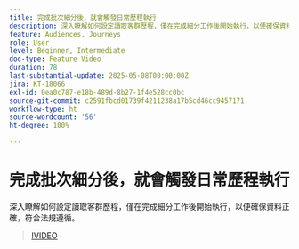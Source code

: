 ```yaml
---
title: 完成批次細分後，就會觸發日常歷程執行
description: 深入瞭解如何設定讀取客群歷程，僅在完成細分工作後開始執行，以便確保資料正確，符合法規遵循。
feature: Audiences, Journeys
role: User
level: Beginner, Intermediate
doc-type: Feature Video
duration: 78
last-substantial-update: 2025-05-08T00:00:00Z
jira: KT-18066
exl-id: 0ea0c787-e18b-489d-8b27-1f4e528cc0bc
source-git-commit: c2591fbcd01739f4211238a17b5cd46cc9457171
workflow-type: ht
source-wordcount: '56'
ht-degree: 100%

---
```


# 完成批次細分後，就會觸發日常歷程執行

深入瞭解如何設定讀取客群歷程，僅在完成細分工作後開始執行，以便確保資料正確，符合法規遵循。

>[!VIDEO](https://video.tv.adobe.com/v/3458146/?learn=on&enablevpops)
